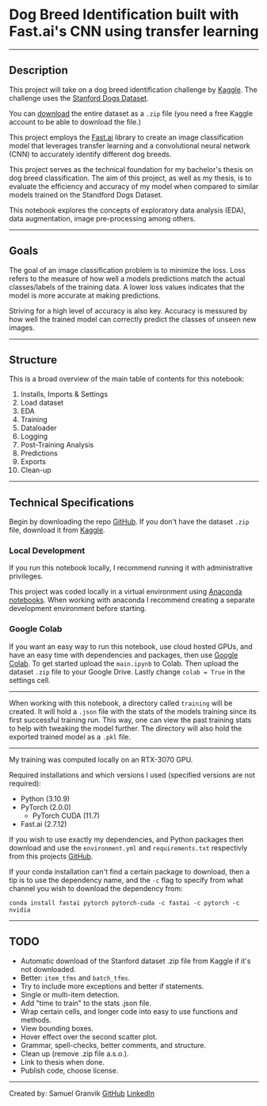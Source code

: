# Dog Breed Identification built with Fast.ai's CNN using transfer learning
---
## Description

This project will take on a dog breed identification challenge by [Kaggle](https://www.kaggle.com/competitions/dog-breed-identification). The challenge uses the [Stanford Dogs Dataset](http://vision.stanford.edu/aditya86/ImageNetDogs/).

You can [download](https://www.kaggle.com/competitions/dog-breed-identification/data) the entire dataset as a `.zip` file (you need a free Kaggle account to be able to download the file.)

This project employs the [Fast.ai](https://www.fast.ai/) library to create an image classification model that leverages transfer learning and a convolutional neural network (CNN) to accurately identify different dog breeds.

This project serves as the technical foundation for my bachelor's thesis on dog breed classification. The aim of this project, as well as my thesis, is to evaluate the efficiency and accuracy of my model when compared to similar models trained on the Standford Dogs Dataset.

This notebook explores the concepts of exploratory data analysis (EDA), data augmentation, image pre-processing among others.

---
## Goals

The goal of an image classification problem is to minimize the loss. Loss refers to the measure of how well a models predictions match the actual classes/labels of the training data. A lower loss values indicates that the model is more accurate at making predictions.

Striving for a high level of accuracy is also key. Accuracy is messured by how well the trained model can correctly predict the classes of unseen new images.

---
## Structure

This is a broad overview of the main table of contents for this notebook:
1.   Installs, Imports & Settings
2.   Load dataset
3.   EDA
4.   Training
5.   Dataloader
6.   Logging
7.   Post-Training Analysis
8.   Predictions
9.   Exports
10.  Clean-up
---
## Technical Specifications

Begin by downloading the repo [GitHub](https://github.com/krullmizter/dog-breed-identification-fastai). If you don't have the dataset `.zip` file, download it from [Kaggle](https://www.kaggle.com/competitions/dog-breed-identification/data).

### Local Development

If you run this notebook locally, I recommend running it with administrative privileges.

This project was coded locally in a virtual environment using [Anaconda notebooks](https://anaconda.org/). When working with anaconda I recommend creating a separate development environment before starting.

### Google Colab

If you want an easy way to run this notebook, use cloud hosted GPUs, and have an easy time with dependencies and packages, then use [Google Colab](https://colab.research.google.com/). To get started upload the `main.ipynb` to Colab. Then upload the dataset `.zip` file to your Google Drive. Lastly change `colab = True` in the settings cell.

---

When working with this notebook, a directory called `training` will be created. It will hold a `.json` file with the stats of the models training since its first successful training run. This way, one can view the past training stats to help with tweaking the model further. The directory will also hold the exported trained model as a `.pkl` file.

---

My training was computed locally on an RTX-3070 GPU.

Required installations and which versions I used (specified versions are not required):
* Python (3.10.9)
* PyTorch (2.0.0)
    * PyTorch CUDA (11.7)
* Fast.ai (2.7.12)

If you wish to use exactly my dependencies, and Python packages then download and use the `environment.yml` and `requirements.txt` respectivly from this projects [GitHub](https://github.com/krullmizter/dog-breed-identification-fastai).

If your conda installation can't find a certain package to download, then a tip is to use the dependency name, and the `-c` flag to specify from what channel you wish to download the dependency from:

`conda install fastai pytorch pytorch-cuda -c fastai -c pytorch -c nvidia`

---
## TODO
* Automatic download of the Stanford dataset .zip file from Kaggle if it's not downloaded.
* Better: `item_tfms` and `batch_tfms`.
* Try to include more exceptions and better if statements.
* Single or multi-item detection.
* Add "time to train" to the stats .json file.
* Wrap certain cells, and longer code into easy to use functions and methods.
* View bounding boxes.
* Hover effect over the second scatter plot.
* Grammar, spell-checks, better comments, and structure.
* Clean up (remove .zip file a.s.o.).
* Link to thesis when done.
* Publish code, choose license.
---
Created by: Samuel Granvik [GitHub](https://github.com/krullmizter/) [LinkedIn](https://www.linkedin.com/in/samuel-granvik-93977013a/)